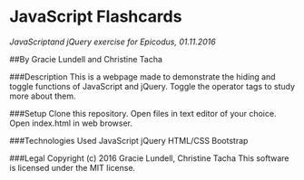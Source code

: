 # JavaScript Flashcards
*JavaScriptand jQuery exercise for Epicodus, 01.11.2016*

##By Gracie Lundell and Christine Tacha

###Description
This is a webpage made to demonstrate the hiding and toggle functions of JavaScript and jQuery. Toggle the operator tags to study more about them.

###Setup
Clone this repository.
Open files in text editor of your choice.
Open index.html in web browser.

###Technologies Used
JavaScript
jQuery
HTML/CSS
Bootstrap


###Legal
Copyright (c) 2016 Gracie Lundell, Christine Tacha
This software is licensed under the MIT license.
